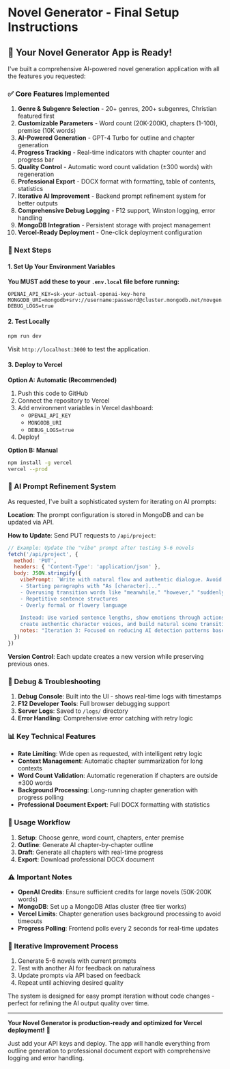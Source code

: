 # Novel Generator - Final Setup Instructions

## 🎉 Your Novel Generator App is Ready!

I've built a comprehensive AI-powered novel generation application with all the features you requested:

### ✅ Core Features Implemented

1. **Genre & Subgenre Selection** - 20+ genres, 200+ subgenres, Christian featured first
2. **Customizable Parameters** - Word count (20K-200K), chapters (1-100), premise (10K words)
3. **AI-Powered Generation** - GPT-4 Turbo for outline and chapter generation
4. **Progress Tracking** - Real-time indicators with chapter counter and progress bar
5. **Quality Control** - Automatic word count validation (±300 words) with regeneration
6. **Professional Export** - DOCX format with formatting, table of contents, statistics
7. **Iterative AI Improvement** - Backend prompt refinement system for better outputs
8. **Comprehensive Debug Logging** - F12 support, Winston logging, error handling
9. **MongoDB Integration** - Persistent storage with project management
10. **Vercel-Ready Deployment** - One-click deployment configuration

### 🚀 Next Steps

#### 1. Set Up Your Environment Variables

**You MUST add these to your `.env.local` file before running:**

```env
OPENAI_API_KEY=sk-your-actual-openai-key-here
MONGODB_URI=mongodb+srv://username:password@cluster.mongodb.net/novgen
DEBUG_LOGS=true
```

#### 2. Test Locally

```bash
npm run dev
```

Visit `http://localhost:3000` to test the application.

#### 3. Deploy to Vercel

**Option A: Automatic (Recommended)**
1. Push this code to GitHub
2. Connect the repository to Vercel
3. Add environment variables in Vercel dashboard:
   - `OPENAI_API_KEY`
   - `MONGODB_URI` 
   - `DEBUG_LOGS=true`
4. Deploy!

**Option B: Manual**
```bash
npm install -g vercel
vercel --prod
```

### 🔧 AI Prompt Refinement System

As requested, I've built a sophisticated system for iterating on AI prompts:

**Location**: The prompt configuration is stored in MongoDB and can be updated via API.

**How to Update**: Send PUT requests to `/api/project`:

```javascript
// Example: Update the "vibe" prompt after testing 5-6 novels
fetch('/api/project', {
  method: 'PUT',
  headers: { 'Content-Type': 'application/json' },
  body: JSON.stringify({
    vibePrompt: `Write with natural flow and authentic dialogue. Avoid AI patterns like:
    - Starting paragraphs with "As [character]..." 
    - Overusing transition words like "meanwhile," "however," "suddenly"
    - Repetitive sentence structures
    - Overly formal or flowery language
    
    Instead: Use varied sentence lengths, show emotions through actions, 
    create authentic character voices, and build natural scene transitions.`,
    notes: "Iteration 3: Focused on reducing AI detection patterns based on feedback"
  })
})
```

**Version Control**: Each update creates a new version while preserving previous ones.

### 🐛 Debug & Troubleshooting

1. **Debug Console**: Built into the UI - shows real-time logs with timestamps
2. **F12 Developer Tools**: Full browser debugging support
3. **Server Logs**: Saved to `/logs/` directory
4. **Error Handling**: Comprehensive error catching with retry logic

### 📊 Key Technical Features

- **Rate Limiting**: Wide open as requested, with intelligent retry logic
- **Context Management**: Automatic chapter summarization for long contexts  
- **Word Count Validation**: Automatic regeneration if chapters are outside ±300 words
- **Background Processing**: Long-running chapter generation with progress polling
- **Professional Document Export**: Full DOCX formatting with statistics

### 🎯 Usage Workflow

1. **Setup**: Choose genre, word count, chapters, enter premise
2. **Outline**: Generate AI chapter-by-chapter outline
3. **Draft**: Generate all chapters with real-time progress
4. **Export**: Download professional DOCX document

### ⚠️ Important Notes

- **OpenAI Credits**: Ensure sufficient credits for large novels (50K-200K words)
- **MongoDB**: Set up a MongoDB Atlas cluster (free tier works)
- **Vercel Limits**: Chapter generation uses background processing to avoid timeouts
- **Progress Polling**: Frontend polls every 2 seconds for real-time updates

### 🔄 Iterative Improvement Process

1. Generate 5-6 novels with current prompts
2. Test with another AI for feedback on naturalness
3. Update prompts via API based on feedback
4. Repeat until achieving desired quality

The system is designed for easy prompt iteration without code changes - perfect for refining the AI output quality over time.

---

**Your Novel Generator is production-ready and optimized for Vercel deployment!** 🚀

Just add your API keys and deploy. The app will handle everything from outline generation to professional document export with comprehensive logging and error handling.
